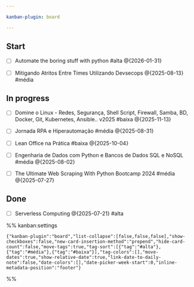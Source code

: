 ```yaml
---

kanban-plugin: board

---
```


## Start

- [ ] Automate the boring stuff with python #alta @{2026-01-31}
- [ ] Mitigando Atritos Entre Times Utilizando Devsecops @{2025-08-13} #média


## In progress

- [ ] Domine o Linux - Redes, Segurança, Shell Script, Firewall, Samba, BD, Docker, Git, Kubernetes, Ansible.. v2025 #baixa @{2025-11-13}
- [ ] Jornada RPA e Hiperautomação #média @{2025-08-31}
- [ ] Lean Office na Prática #baixa @{2025-10-04}
- [ ] Engenharia de Dados com Python e Bancos de Dados SQL e NoSQL #média @{2025-08-02}
- [ ] The Ultimate Web Scraping With Python Bootcamp 2024 #média @{2025-07-27}


## Done

- [ ] Serverless Computing @{2025-07-21} #alta




%% kanban:settings
```
{"kanban-plugin":"board","list-collapse":[false,false,false],"show-checkboxes":false,"new-card-insertion-method":"prepend","hide-card-count":false,"move-tags":true,"tag-sort":[{"tag":"#alta"},{"tag":"#média"},{"tag":"#baixa"}],"tag-colors":[],"move-dates":true,"show-relative-date":true,"link-date-to-daily-note":false,"date-colors":[],"date-picker-week-start":0,"inline-metadata-position":"footer"}
```
%%
